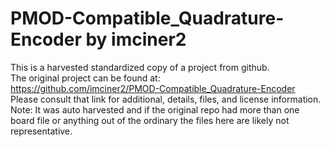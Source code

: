 
# PMOD-Compatible_Quadrature-Encoder by imciner2  
This is a harvested standardized copy of a project from github.  
The original project can be found at:  
https://github.com/imciner2/PMOD-Compatible_Quadrature-Encoder  
Please consult that link for additional, details, files, and license information.  
Note: It was auto harvested and if the original repo had more than one board file or anything out of the ordinary the files here are likely not representative.  
    